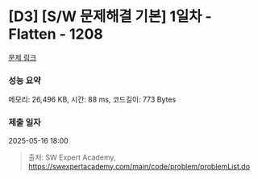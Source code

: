 # [D3] [S/W 문제해결 기본] 1일차 - Flatten - 1208 

[문제 링크](https://swexpertacademy.com/main/code/problem/problemDetail.do?contestProbId=AV139KOaABgCFAYh) 

### 성능 요약

메모리: 26,496 KB, 시간: 88 ms, 코드길이: 773 Bytes

### 제출 일자

2025-05-16 18:00



> 출처: SW Expert Academy, https://swexpertacademy.com/main/code/problem/problemList.do